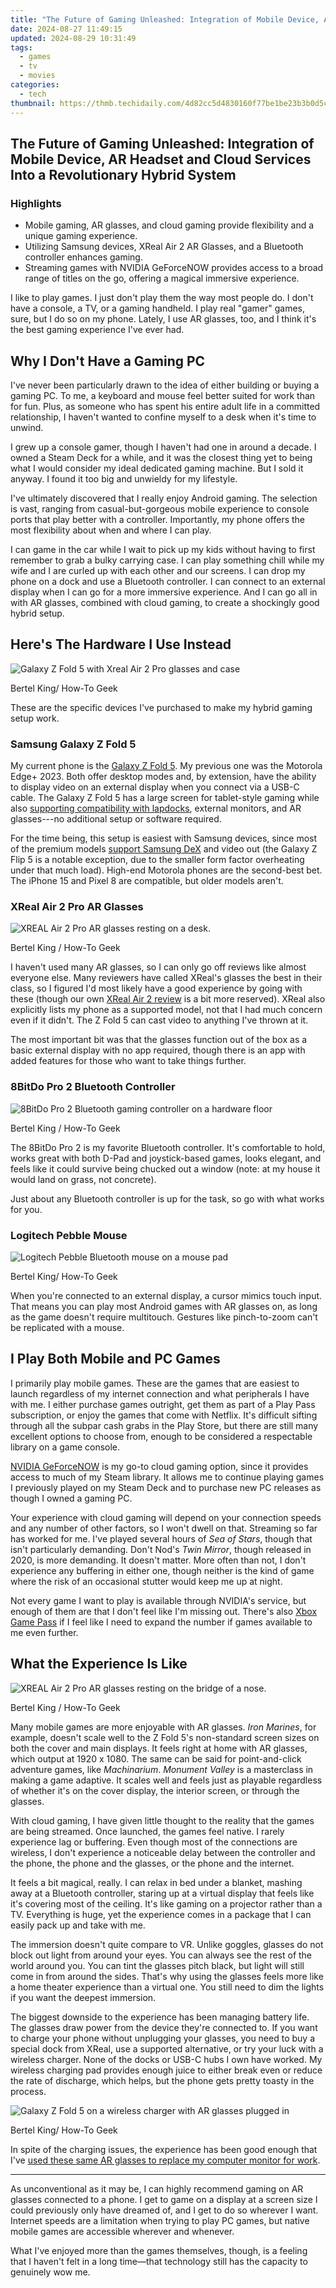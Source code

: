 ```yaml
---
title: "The Future of Gaming Unleashed: Integration of Mobile Device, AR Headset and Cloud Services Into a Revolutionary Hybrid System"
date: 2024-08-27 11:49:15
updated: 2024-08-29 10:31:49
tags:
  - games
  - tv
  - movies
categories:
  - tech
thumbnail: https://thmb.techidaily.com/4d82cc5d4830160f77be1be23b3b0d5c8cbc630ac82437e197dd592c77a4c46e.jpg
---
```


## The Future of Gaming Unleashed: Integration of Mobile Device, AR Headset and Cloud Services Into a Revolutionary Hybrid System

### Highlights

* Mobile gaming, AR glasses, and cloud gaming provide flexibility and a unique gaming experience.
* Utilizing Samsung devices, XReal Air 2 AR Glasses, and a Bluetooth controller enhances gaming.
* Streaming games with NVIDIA GeForceNOW provides access to a broad range of titles on the go, offering a magical immersive experience.

 I like to play games. I just don't play them the way most people do. I don't have a console, a TV, or a gaming handheld. I play real "gamer" games, sure, but I do so on my phone. Lately, I use AR glasses, too, and I think it's the best gaming experience I've ever had.

##  Why I Don't Have a Gaming PC

 I've never been particularly drawn to the idea of either building or buying a gaming PC. To me, a keyboard and mouse feel better suited for work than for fun. Plus, as someone who has spent his entire adult life in a committed relationship, I haven't wanted to confine myself to a desk when it's time to unwind.

 I grew up a console gamer, though I haven't had one in around a decade. I owned a Steam Deck for a while, and it was the closest thing yet to being what I would consider my ideal dedicated gaming machine. But I sold it anyway. I found it too big and unwieldy for my lifestyle.

 I've ultimately discovered that I really enjoy Android gaming. The selection is vast, ranging from casual-but-gorgeous mobile experience to console ports that play better with a controller. Importantly, my phone offers the most flexibility about when and where I can play.

 I can game in the car while I wait to pick up my kids without having to first remember to grab a bulky carrying case. I can play something chill while my wife and I are curled up with each other and our screens. I can drop my phone on a dock and use a Bluetooth controller. I can connect to an external display when I can go for a more immersive experience. And I can go all in with AR glasses, combined with cloud gaming, to create a shockingly good hybrid setup.

##  Here's The Hardware I Use Instead

![Galaxy Z Fold 5 with Xreal Air 2 Pro glasses and case](https://static1.howtogeekimages.com/wordpress/wp-content/uploads/wm/2024/06/1000062151.jpg) 

Bertel King/ How-To Geek 

 These are the specific devices I've purchased to make my hybrid gaming setup work.

###  Samsung Galaxy Z Fold 5

 My current phone is the [Galaxy Z Fold 5](https://extra-skills.techidaily.com/in-2024-perfecting-the-art-of-compelling-mosaic-imagery/). My previous one was the Motorola Edge+ 2023\. Both offer desktop modes and, by extension, have the ability to display video on an external display when you connect via a USB-C cable. The Galaxy Z Fold 5 has a large screen for tablet-style gaming while also [supporting compatibility with lapdocks](https://apple-account.techidaily.com/in-2024-how-to-reset-apple-id-and-apple-password-from-apple-iphone-15-plus-by-drfone-ios/), external monitors, and AR glasses---no additional setup or software required.

 For the time being, this setup is easiest with Samsung devices, since most of the premium models [support Samsung DeX](https://youtube-sure.techidaily.com/into-the-world-of-chroma-keying-youtubes-guide-to-green-screens-for-2024/) and video out (the Galaxy Z Flip 5 is a notable exception, due to the smaller form factor overheating under that much load). High-end Motorola phones are the second-best bet. The iPhone 15 and Pixel 8 are compatible, but older models aren't.

###  XReal Air 2 Pro AR Glasses

![XREAL Air 2 Pro AR glasses resting on a desk.](https://static1.howtogeekimages.com/wordpress/wp-content/uploads/wm/2024/05/1000061027.jpg) 

Bertel King / How-To Geek

 I haven't used many AR glasses, so I can only go off reviews like almost everyone else. Many reviewers have called XReal's glasses the best in their class, so I figured I'd most likely have a good experience by going with these (though our own [XReal Air 2 review](https://facebook-video-recording.techidaily.com/new-in-2024-understanding-the-technicalities-of-fb-360-streaming/) is a bit more reserved). XReal also explicitly lists my phone as a supported model, not that I had much concern even if it didn't. The Z Fold 5 can cast video to anything I've thrown at it.

 The most important bit was that the glasses function out of the box as a basic external display with no app required, though there is an app with added features for those who want to take things further.

###  8BitDo Pro 2 Bluetooth Controller

![8BitDo Pro 2 Bluetooth gaming controller on a hardware floor](https://static1.howtogeekimages.com/wordpress/wp-content/uploads/wm/2024/06/1000062150-1.jpg) 

Bertel King / How-To Geek

 The 8BitDo Pro 2 is my favorite Bluetooth controller. It's comfortable to hold, works great with both D-Pad and joystick-based games, looks elegant, and feels like it could survive being chucked out a window (note: at my house it would land on grass, not concrete).

 Just about any Bluetooth controller is up for the task, so go with what works for you.

###  Logitech Pebble Mouse

![Logitech Pebble Bluetooth mouse on a mouse pad](https://static1.howtogeekimages.com/wordpress/wp-content/uploads/wm/2024/06/1000062149.jpg) 

Bertel King/ How-To Geek 

 When you're connected to an external display, a cursor mimics touch input. That means you can play most Android games with AR glasses on, as long as the game doesn't require multitouch. Gestures like pinch-to-zoom can't be replicated with a mouse.

##  I Play Both Mobile and PC Games

 I primarily play mobile games. These are the games that are easiest to launch regardless of my internet connection and what peripherals I have with me. I either purchase games outright, get them as part of a Play Pass subscription, or enjoy the games that come with Netflix. It's difficult sifting through all the subpar cash grabs in the Play Store, but there are still many excellent options to choose from, enough to be considered a respectable library on a game console.

[NVIDIA GeForceNOW](https://instagram-video-recordings.techidaily.com/new-instagram-showcase-video-reversal-techniques-for-2024/) is my go-to cloud gaming option, since it provides access to much of my Steam library. It allows me to continue playing games I previously played on my Steam Deck and to purchase new PC releases as though I owned a gaming PC.

 Your experience with cloud gaming will depend on your connection speeds and any number of other factors, so I won't dwell on that. Streaming so far has worked for me. I've played several hours of _Sea of Stars_, though that isn't particularly demanding. Don't Nod's _Twin Mirror_, though released in 2020, is more demanding. It doesn't matter. More often than not, I don't experience any buffering in either one, though neither is the kind of game where the risk of an occasional stutter would keep me up at night.

 Not every game I want to play is available through NVIDIA's service, but enough of them are that I don't feel like I'm missing out. There's also [Xbox Game Pass](https://fox-info.techidaily.com/2024-approved-4-solutions-for-iphone-hdr-video-washed-out-in-premiere-pro/) if I feel like I need to expand the number if games available to me even further.

##  What the Experience Is Like

![XREAL Air 2 Pro AR glasses resting on the bridge of a nose.](https://static1.howtogeekimages.com/wordpress/wp-content/uploads/wm/2024/05/1000060992.jpg) 

Bertel King / How-To Geek

 Many mobile games are more enjoyable with AR glasses. _Iron Marines_, for example, doesn't scale well to the Z Fold 5's non-standard screen sizes on both the cover and main displays. It feels right at home with AR glasses, which output at 1920 x 1080\. The same can be said for point-and-click adventure games, like _Machinarium_. _Monument Valley_ is a masterclass in making a game adaptive. It scales well and feels just as playable regardless of whether it's on the cover display, the interior screen, or through the glasses.

 With cloud gaming, I have given little thought to the reality that the games are being streamed. Once launched, the games feel native. I rarely experience lag or buffering. Even though most of the connections are wireless, I don't experience a noticeable delay between the controller and the phone, the phone and the glasses, or the phone and the internet.

 It feels a bit magical, really. I can relax in bed under a blanket, mashing away at a Bluetooth controller, staring up at a virtual display that feels like it's covering most of the ceiling. It's like gaming on a projector rather than a TV. Everything is huge, yet the experience comes in a package that I can easily pack up and take with me.

 The immersion doesn't quite compare to VR. Unlike goggles, glasses do not block out light from around your eyes. You can always see the rest of the world around you. You can tint the glasses pitch black, but light will still come in from around the sides. That's why using the glasses feels more like a home theater experience than a virtual one. You still need to dim the lights if you want the deepest immersion.

 The biggest downside to the experience has been managing battery life. The glasses draw power from the device they're connected to. If you want to charge your phone without unplugging your glasses, you need to buy a special dock from XReal, use a supported alternative, or try your luck with a wireless charger. None of the docks or USB-C hubs I own have worked. My wireless charging pad provides enough juice to either break even or reduce the rate of discharge, which helps, but the phone gets pretty toasty in the process.

![Galaxy Z Fold 5 on a wireless charger with AR glasses plugged in](https://static1.howtogeekimages.com/wordpress/wp-content/uploads/wm/2024/06/1000062148.jpg) 

Bertel King/ How-To Geek 

 In spite of the charging issues, the experience has been good enough that I've [used these same AR glasses to replace my computer monitor for work](https://youtube-docs.techidaily.com/approved-expert-insights-where-to-invest-in-youtube-creator-revenue/).

---

 As unconventional as it may be, I can highly recommend gaming on AR glasses connected to a phone. I get to game on a display at a screen size I could previously only have dreamed of, and I get to do so wherever I want. Internet speeds are a limitation when trying to play PC games, but native mobile games are accessible wherever and whenever.

 What I've enjoyed more than the games themselves, though, is a feeling that I haven't felt in a long time—that technology still has the capacity to genuinely wow me.

<ins class="adsbygoogle"
     style="display:block"
     data-ad-format="autorelaxed"
     data-ad-client="ca-pub-7571918770474297"
     data-ad-slot="1223367746"></ins>



<ins class="adsbygoogle"
     style="display:block"
     data-ad-client="ca-pub-7571918770474297"
     data-ad-slot="8358498916"
     data-ad-format="auto"
     data-full-width-responsive="true"></ins>
